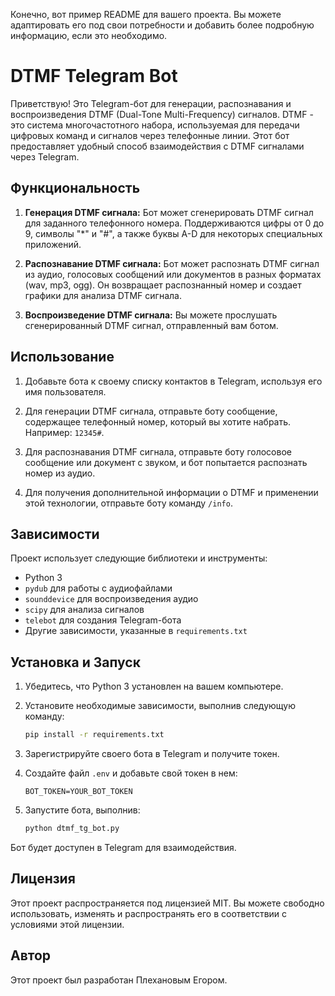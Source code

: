 Конечно, вот пример README для вашего проекта. Вы можете адаптировать его под свои потребности и добавить более подробную информацию, если это необходимо.

# DTMF Telegram Bot

Приветствую! Это Telegram-бот для генерации, распознавания и воспроизведения DTMF (Dual-Tone Multi-Frequency) сигналов. DTMF - это система многочастотного набора, используемая для передачи цифровых команд и сигналов через телефонные линии. Этот бот предоставляет удобный способ взаимодействия с DTMF сигналами через Telegram.

## Функциональность

1. **Генерация DTMF сигнала:** Бот может сгенерировать DTMF сигнал для заданного телефонного номера. Поддерживаются цифры от 0 до 9, символы "*" и "#", а также буквы A-D для некоторых специальных приложений.

2. **Распознавание DTMF сигнала:** Бот может распознать DTMF сигнал из аудио, голосовых сообщений или документов в разных форматах (wav, mp3, ogg). Он возвращает распознанный номер и создает графики для анализа DTMF сигнала.

3. **Воспроизведение DTMF сигнала:** Вы можете прослушать сгенерированный DTMF сигнал, отправленный вам ботом.

## Использование

1. Добавьте бота к своему списку контактов в Telegram, используя его имя пользователя.

2. Для генерации DTMF сигнала, отправьте боту сообщение, содержащее телефонный номер, который вы хотите набрать. Например: `12345#`.

3. Для распознавания DTMF сигнала, отправьте боту голосовое сообщение или документ с звуком, и бот попытается распознать номер из аудио.

4. Для получения дополнительной информации о DTMF и применении этой технологии, отправьте боту команду `/info`.

## Зависимости

Проект использует следующие библиотеки и инструменты:

- Python 3
- `pydub` для работы с аудиофайлами
- `sounddevice` для воспроизведения аудио
- `scipy` для анализа сигналов
- `telebot` для создания Telegram-бота
- Другие зависимости, указанные в `requirements.txt`

## Установка и Запуск

1. Убедитесь, что Python 3 установлен на вашем компьютере.

2. Установите необходимые зависимости, выполнив следующую команду:

   ```bash
   pip install -r requirements.txt
   ```

3. Зарегистрируйте своего бота в Telegram и получите токен.

4. Создайте файл `.env` и добавьте свой токен в нем:

   ```plaintext
   BOT_TOKEN=YOUR_BOT_TOKEN
   ```

5. Запустите бота, выполнив:

   ```bash
   python dtmf_tg_bot.py
   ```

Бот будет доступен в Telegram для взаимодействия.

## Лицензия

Этот проект распространяется под лицензией MIT. Вы можете свободно использовать, изменять и распространять его в соответствии с условиями этой лицензии.

## Автор

Этот проект был разработан Плехановым Егором.
